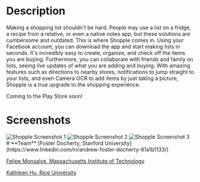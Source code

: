 # **Description**
Making a shopping list shouldn't be hard. People may use a list on a fridge, a recipe from a relative, or even a native notes app, but these solutions are cumbersome and outdated. This is where Shopple comes in. Using your Facebook account, you can download the app and start making lists in seconds. It's incredibly easy to create, organize, and check off the items you are buying. Furthermore, you can collaborate with friends and family on lists, seeing *live* updates of what you are adding and buying. With amazing features such as directions to nearby stores, notifications to jump straight to your lists, and even Camera OCR to add items by just taking a picture, Shopple is a true upgrade to the shopping experience.

Coming to the Play Store soon!

# **Screenshots**
<img src='' title='Shopple Screenshot 1' width='' alt='Shopple Screenshot 1' />
<img src='' title='Shopple Screenshot 2' width='' alt='Shopple Screenshot 2' />
<img src='' title='Shopple Screenshot 3' width='' alt='Shopple Screenshot 3' />
# **Team** 
[Foster Docherty, Stanford University](https://www.linkedin.com/in/andrew-foster-docherty-81a1b1133/)

[Felipe Monsalve, Massachusetts Institute of Technology](https://www.linkedin.com/in/felipe-monsalve-44a97812a/)

[Kathleen Hu, Rice University](https://www.linkedin.com/in/kathleen-hu-a20b6b138/)
